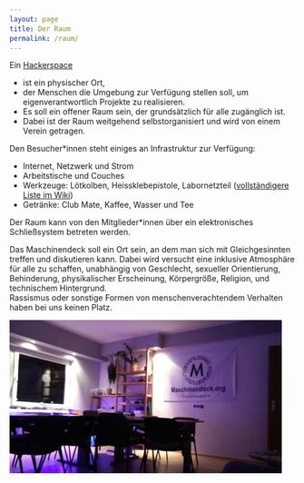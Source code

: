 ```yaml
---
layout: page
title: Der Raum
permalink: /raum/
---
```



<div class="container">
<div class="row">
<div class="col-md-8">

<p>
Ein <a href="https://de.wikipedia.org/wiki/Hackerspace" target="blank">Hackerspace</a>

<ul>
  <li>ist ein physischer Ort,</li>
  <li>der Menschen die Umgebung zur Verfügung stellen soll, um eigenverantwortlich Projekte zu realisieren.</li>
  <li>Es soll ein offener Raum sein, der grundsätzlich für alle zugänglich 
ist.</li>
  <li>Dabei ist der Raum weitgehend selbstorganisiert und wird von einem Verein getragen.</li>
</ul>
</p>

<p>
Den Besucher*innen steht einiges an Infrastruktur zur Verfügung:

<ul>
  <li>Internet, Netzwerk und Strom</li>
  <li>Arbeitstische und Couches</li>
  <li>Werkzeuge: Lötkolben, Heissklebepistole, Labornetzteil (<a href="http://wiki.maschinendeck.org/wiki/Der_Raum">vollständigere Liste im Wiki</a>)</li>
  <li>Getränke: Club Mate, Kaffee, Wasser und Tee</li>
</ul>

Der Raum kann von den Mitglieder*innen über ein elektronisches Schließsystem betreten werden.
</p>

<p>
Das Maschinendeck soll ein Ort sein, an dem man sich mit Gleichgesinnten treffen und diskutieren kann.
Dabei wird versucht eine inklusive Atmosphäre für alle zu schaffen, unabhängig von Geschlecht,
sexueller Orientierung, Behinderung, physikalischer Erscheinung, Körpergröße, Religion,
und technischem Hintergrund.<br />
Rassismus oder sonstige Formen von menschenverachtendem Verhalten haben bei uns keinen Platz.
</p>


</div>
</div>

<div class="row">
<div class="col-md-12">
<img src="/images/maschinendeck.jpg" />
</div>
</div>

</div>
